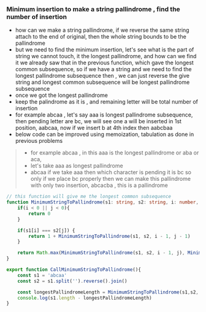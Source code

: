 ### Minimum insertion to make a string pallindrome , find the number of insertion
- how can we make a string pallindrome, if we reverse the same string attach to the end of original, then the whole string bounds to be the pallindrome
- but we need to find the minimum insertion, let's see what is the part of string we cannot touch, it the longest pallindrome, and how can we find it we already saw that in the   previous function, which gave the longest common subsequence, so if we have a string and we need to find the longest pallindrome subsequence then , we can just reverse the give string and longest common subsequence will be longest pallindrome subsequence
- once we got the longest pallindrome
- keep the palindrome as it is , and remaining letter will be total number of insertion
- for example abcaa , let's say aaa is longest pallindrome subsequence, then pending letter are bc, we will see one a will be inserted in 1st position, aabcaa, now if we insert b at 4th index then aabcbaa
- below code can be improved using memoization, tabulation as done in previous problems

> - for example abcaa , in this aaa is the longest pallindrome or aba or aca,
> - let's take aaa as longest pallindrome
> - abcaa if we take aaa then which character is pending it is bc so only if we place bc properly then we can make this pallindrome with only two insertion, abcacba , this is a pallindrome

```ts
// this function will give me the longest common subsequence
function MinimumStringToPallindrome(s1: string, s2: string, i: number, j: number){
    if(i < 0 || j < 0){
        return 0
    }

    if(s1[i] === s2[j]) {
        return 1 + MinimumStringToPallindrome(s1, s2, i - 1, j - 1)
    }

    return Math.max(MinimumStringToPallindrome(s1, s2, i - 1, j), MinimumStringToPallindrome(s1, s2, i, j - 1))
}

export function CallMinimumStringToPallindrome(){
    const s1 = 'abcaa'
    const s2 = s1.split('').reverse().join()

    const longestPallindromeLength = MinimumStringToPallindrome(s1,s2, s1.length - 1, s2.length-1)
    console.log(s1.length - longestPallindromeLength)
}
```

